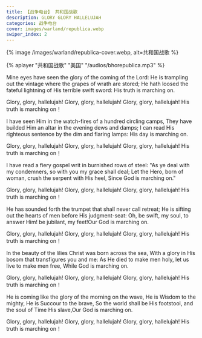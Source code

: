 ```yaml
---
title: 【战争电台】 共和国战歌
description: GLORY GLORY HALLELUJAH
categories: 战争电台
cover: images/warland/republica.webp
swiper_index: 2
---
```

{% image /images/warland/republica-cover.webp, alt=共和国战歌 %}

{% aplayer "共和国战歌" "美国" "/audios/bhorepublica.mp3" %}

Mine eyes have seen the glory of the coming of the Lord:
He is trampling out the vintage where the grapes of wrath are stored;
He hath loosed the fateful lightning of His terrible swift sword:
His truth is marching on.

Glory, glory, hallelujah!
Glory, glory, hallelujah!
Glory, glory, hallelujah!
His truth is marching on！

I have seen Him in the watch-fires of a hundred circling camps,
They have builded Him an altar in the evening dews and damps;
I can read His righteous sentence by the dim and flaring lamps:
His day is marching on.

Glory, glory, hallelujah!
Glory, glory, hallelujah!
Glory, glory, hallelujah!
His truth is marching on！

I have read a fiery gospel writ in burnished rows of steel:
"As ye deal with my condemners, so with you my grace shall deal;
Let the Hero, born of woman, crush the serpent with His heel,
Since God is marching on."

Glory, glory, hallelujah!
Glory, glory, hallelujah!
Glory, glory, hallelujah!
His truth is marching on！

He has sounded forth the trumpet that shall never call retreat;
He is sifting out the hearts of men before His judgment-seat:
Oh, be swift, my soul, to answer Him! be jubilant, 
my feet!Our God is marching on.

Glory, glory, hallelujah!
Glory, glory, hallelujah!
Glory, glory, hallelujah!
His truth is marching on！

In the beauty of the lilies Christ was born across the sea,
With a glory in His bosom that transfigures you and me:
As He died to make men holy, let us live to make men free,
While God is marching on.

Glory, glory, hallelujah!
Glory, glory, hallelujah!
Glory, glory, hallelujah!
His truth is marching on！

He is coming like the glory of the morning on the wave,
He is Wisdom to the mighty, He is Succour to the brave,
So the world shall be His footstool, and the soul of Time 
His slave,Our God is marching on.

Glory, glory, hallelujah!
Glory, glory, hallelujah!
Glory, glory, hallelujah!
His truth is marching on！

